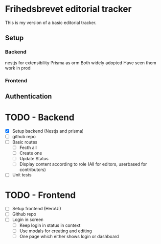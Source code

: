 # Frihedsbrevet editorial tracker 
This is my version of a basic editorial tracker. 

## Setup

### Backend 
nestjs for extensibility
Prisma as orm 
Both widely adopted 
Have seen them work in prod

### Frontend

## Authentication


# TODO - Backend
- [x] Setup backend (Nestjs and prisma) 
- [ ] github repo
- [ ] Basic routes
    - [ ] Fecth all
    - [ ] Create one
    - [ ] Update Status
    - [ ] Display content according to role (All for editors, userbased for contributors)
- [ ] Unit tests

# TODO - Frontend
- [ ] Setup frontend (HeroUI)
- [ ] Github repo
- [ ] Login in screen 
    - [ ] Keep login in status in context
    - [ ] Use modals for creating and editing 
    - [ ] One page which either shows login or dashboard